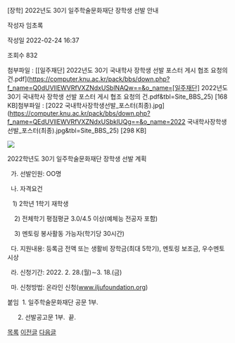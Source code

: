 
[장학] 2022년도 30기 일주학술문화재단 장학생 선발 안내





작성자
임초록


작성일
2022-02-24 16:37


조회수
832


첨부파일 : [[일주재단] 2022년도 30기 국내학사 장학생 선발 포스터 게시 협조 요청의 건.pdf](https://computer.knu.ac.kr/pack/bbs/down.php?f_name=Q0dUVllEWVRfVXZNdxUSblNAQw==&o_name=[일주재단] 2022년도 30기 국내학사 장학생 선발 포스터 게시 협조 요청의 건.pdf&tbl=Site_BBS_25) [168 KB]첨부파일 : [2022 국내학사장학생선발\_포스터(최종).jpg](https://computer.knu.ac.kr/pack/bbs/down.php?f_name=QEdUVllEWVRfVXZNdxUSbklUQg==&o_name=2022 국내학사장학생선발_포스터(최종).jpg&tbl=Site_BBS_25) [298 KB]


![](/pack/bbs/uploads/Site_BBS_25/220220224163713.jpg)  
  
﻿2022학년도 30기 일주학술문화재단 장학생 선발 계획  


  


  가. 선발인원: OO명 

  나. 자격요건

   1) 2학년 1학기 재학생

    2) 전체학기 평점평균 3.0/4.5 이상(예체능 전공자 포함)

    3) 멘토링 봉사활동 가능자(학기당 30시간)

  다. 지원내용: 등록금 전액 또는 생활비 장학금(최대 5학기), 멘토링 보조금, 우수멘토 시상

  라. 신청기간: 2022. 2. 28.(월)∼3. 18.(금)

  마. 신청방법: 온라인 신청(www.iljufoundation.org)

  


붙임  1. 일주학술문화재단 공문 1부.

      2. 선발공고문 1부.  끝.







[목록](https://computer.knu.ac.kr/06_sub/02_sub.html?key=&keyfield=&category=&page=1&bbs_code=Site_BBS_25)
[이전글](https://computer.knu.ac.kr/06_sub/02_sub.html?bbs_cmd=view&page=1&key=&keyfield=&category=&no=3708&bbs_code=Site_BBS_25)
[다음글](https://computer.knu.ac.kr/06_sub/02_sub.html?bbs_cmd=view&page=1&key=&keyfield=&category=&no=3710&bbs_code=Site_BBS_25)

















 